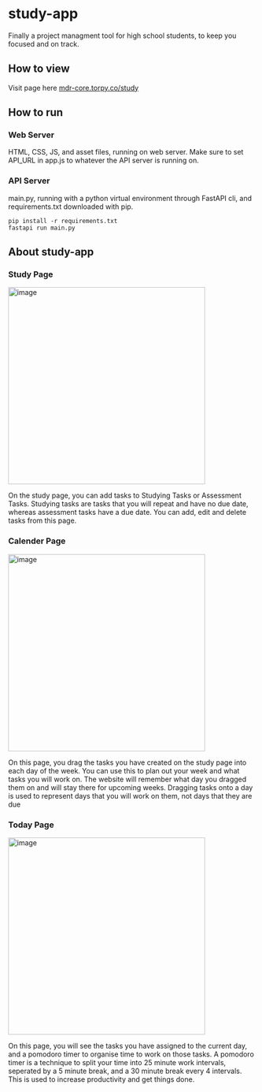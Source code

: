 # study-app
Finally a project managment tool for high school students, to keep you focused and on track.

## How to view
Visit page here [mdr-core.torpy.co/study](https://mdr-core.torpy.co/study)

## How to run
### Web Server
HTML, CSS, JS, and asset files, running on web server.
Make sure to set API_URL in app.js to whatever the API server is running on.

### API Server
main.py, running with a python virtual environment through FastAPI cli, and requirements.txt downloaded with pip.
```
pip install -r requirements.txt
fastapi run main.py
```

## About study-app

### Study Page
<img width="400" height="auto" alt="image" src="https://github.com/user-attachments/assets/fa1b9b6b-4bc2-43eb-8c2a-4a30a86ad023" />

On the study page, you can add tasks to Studying Tasks or Assessment Tasks. Studying tasks are tasks that you will repeat and have no due date, whereas assessment tasks have a due date. You can add, edit and delete tasks from this page.

### Calender Page
<img width="400" height="auto" alt="image" src="https://github.com/user-attachments/assets/523ff3b7-857a-4fbb-b5f1-aef035af4f6d" />

On this page, you drag the tasks you have created on the study page into each day of the week. You can use this to plan out your week and what tasks you will work on. The website will remember what day you dragged them on and will stay there for upcoming weeks. Dragging tasks onto a day is used to represent days that you will work on them, not days that they are due

### Today Page
<img width="400" height="auto" alt="image" src="https://github.com/user-attachments/assets/a3f7df0c-a1c9-4b84-a540-40660d0195c0" />

On this page, you will see the tasks you have assigned to the current day, and a pomodoro timer to organise time to work on those tasks. A pomodoro timer is a technique to split your time into 25 minute work intervals, seperated by a 5 minute break, and a 30 minute break every 4 intervals. This is used to increase productivity and get things done.
